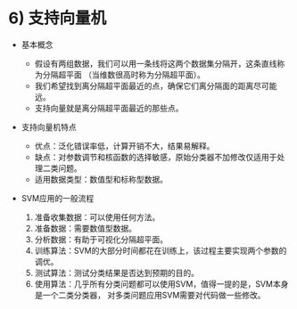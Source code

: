 
# 6) 支持向量机

* 基本概念

    * 假设有两组数据，我们可以用一条线将这两个数据集分隔开，这条直线称为分隔超平面
    （当维数很高时称为分隔超平面）。
    * 我们希望找到离分隔超平面最近的点，确保它们离分隔面的距离尽可能远。
    * 支持向量就是离分隔超平面最近的那些点。

* 支持向量机特点

    * 优点：泛化错误率低，计算开销不大，结果易解释。
    * 缺点：对参数调节和核函数的选择敏感，原始分类器不加修改仅适用于处理二类问题。
    * 适用数据类型：数值型和标称型数据。

* SVM应用的一般流程
    1. 准备收集数据：可以使用任何方法。
    2. 准备数据：需要数值型数据。
    3. 分析数据：有助于可视化分隔超平面。
    4. 训练算法：SVM的大部分时间都花在训练上，该过程主要实现两个参数的调优。
    5. 测试算法：测试分类结果是否达到预期的目的。
    6. 使用算法：几乎所有分类问题都可以使用SVM，值得一提的是，SVM本身是一个二类分类器，
        对多类问题应用SVM需要对代码做一些修改。

